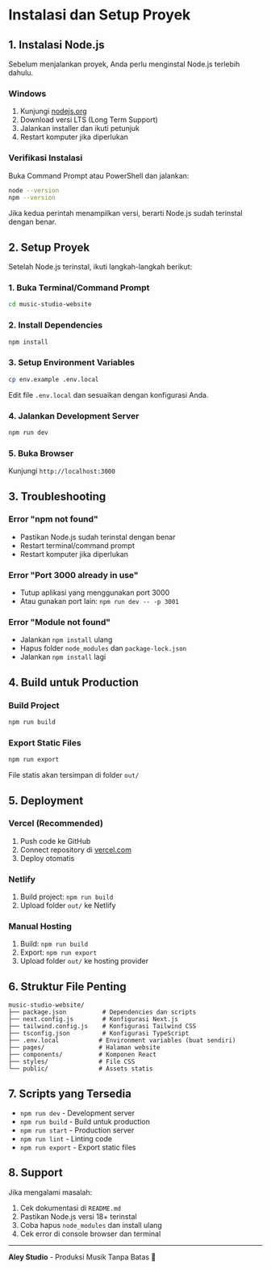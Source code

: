 # Instalasi dan Setup Proyek

## 1. Instalasi Node.js

Sebelum menjalankan proyek, Anda perlu menginstal Node.js terlebih dahulu.

### Windows
1. Kunjungi [nodejs.org](https://nodejs.org/)
2. Download versi LTS (Long Term Support)
3. Jalankan installer dan ikuti petunjuk
4. Restart komputer jika diperlukan

### Verifikasi Instalasi
Buka Command Prompt atau PowerShell dan jalankan:
```bash
node --version
npm --version
```

Jika kedua perintah menampilkan versi, berarti Node.js sudah terinstal dengan benar.

## 2. Setup Proyek

Setelah Node.js terinstal, ikuti langkah-langkah berikut:

### 1. Buka Terminal/Command Prompt
```bash
cd music-studio-website
```

### 2. Install Dependencies
```bash
npm install
```

### 3. Setup Environment Variables
```bash
cp env.example .env.local
```

Edit file `.env.local` dan sesuaikan dengan konfigurasi Anda.

### 4. Jalankan Development Server
```bash
npm run dev
```

### 5. Buka Browser
Kunjungi `http://localhost:3000`

## 3. Troubleshooting

### Error "npm not found"
- Pastikan Node.js sudah terinstal dengan benar
- Restart terminal/command prompt
- Restart komputer jika diperlukan

### Error "Port 3000 already in use"
- Tutup aplikasi yang menggunakan port 3000
- Atau gunakan port lain: `npm run dev -- -p 3001`

### Error "Module not found"
- Jalankan `npm install` ulang
- Hapus folder `node_modules` dan `package-lock.json`
- Jalankan `npm install` lagi

## 4. Build untuk Production

### Build Project
```bash
npm run build
```

### Export Static Files
```bash
npm run export
```

File statis akan tersimpan di folder `out/`

## 5. Deployment

### Vercel (Recommended)
1. Push code ke GitHub
2. Connect repository di [vercel.com](https://vercel.com)
3. Deploy otomatis

### Netlify
1. Build project: `npm run build`
2. Upload folder `out/` ke Netlify

### Manual Hosting
1. Build: `npm run build`
2. Export: `npm run export`
3. Upload folder `out/` ke hosting provider

## 6. Struktur File Penting

```
music-studio-website/
├── package.json          # Dependencies dan scripts
├── next.config.js        # Konfigurasi Next.js
├── tailwind.config.js    # Konfigurasi Tailwind CSS
├── tsconfig.json         # Konfigurasi TypeScript
├── .env.local           # Environment variables (buat sendiri)
├── pages/               # Halaman website
├── components/          # Komponen React
├── styles/              # File CSS
└── public/              # Assets statis
```

## 7. Scripts yang Tersedia

- `npm run dev` - Development server
- `npm run build` - Build untuk production
- `npm run start` - Production server
- `npm run lint` - Linting code
- `npm run export` - Export static files

## 8. Support

Jika mengalami masalah:
1. Cek dokumentasi di `README.md`
2. Pastikan Node.js versi 18+ terinstal
3. Coba hapus `node_modules` dan install ulang
4. Cek error di console browser dan terminal

---

**Aley Studio** - Produksi Musik Tanpa Batas 🎵 